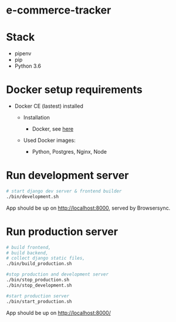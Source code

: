 e-commerce-tracker
=====================================================

Stack
=============

* pipenv
* pip
* Python 3.6

Docker setup requirements 
=============================

* Docker CE (lastest) installed
    * Installation    
        * Docker, see [here](https://docs.docker.com/installation/)
    
    * Used Docker images:
        * Python, Postgres, Nginx, Node

Run development server
=============

```sh
# start django dev server & frontend builder
./bin/development.sh
```

App should be up on [http://localhost:8000](http://localhost:8000), served by Browsersync.

Run production server
==============

```sh
# build frontend,
# build backend,
# collect django static files,
./bin/build_production.sh

#stop production and development server  
./bin/stop_production.sh
./bin/stop_development.sh

#start production server
./bin/start_production.sh
```
App should be up on [http://localhost:8000/](http://localhost:8000/)

